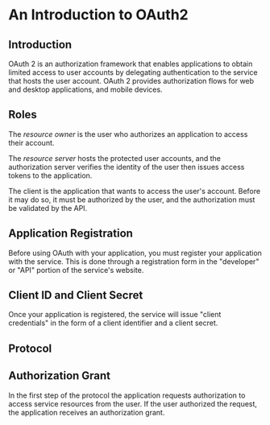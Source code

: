 # An Introduction to OAuth2

## Introduction

OAuth 2 is an authorization framework that enables applications to obtain limited access to user accounts by delegating authentication to the service that hosts the user account. OAuth 2 provides authorization flows for web and desktop applications, and mobile devices.

## Roles

The *resource owner* is the user who authorizes an application to access their account.

The *resource server* hosts the protected user accounts, and the authorization server verifies the identity of the user then issues access tokens to the application.

The client is the application that wants to access the user's account. Before it may do so, it must be authorized by the user, and the authorization must be validated by the API.

## Application Registration

Before using OAuth with your application, you must register your application with the service. This is done through a registration form in the "developer" or "API" portion of the service's website.

## Client ID and Client Secret

Once your application is registered, the service will issue "client credentials" in the form of a client identifier and a client secret.

## Protocol

## Authorization Grant

In the first step of the protocol the application requests authorization to access service resources from the user. If the user authorized the request, the application receives an authorization grant.

